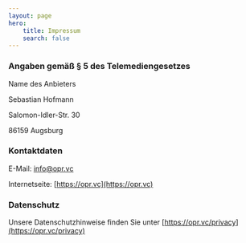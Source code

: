 ```yaml
---
layout: page
hero:
    title: Impressum
    search: false
---
```


### Angaben gemäß § 5 des Telemediengesetzes​
Name des Anbieters

Sebastian Hofmann

Salomon-Idler-Str. 30

86159 Augsburg

### Kontaktdaten

E-Mail: info@opr.vc

Internetseite: [https://opr.vc](https://opr.vc)

### Datenschutz
Unsere Datenschutzhinweise finden Sie unter [https://opr.vc/privacy](https://opr.vc/privacy)